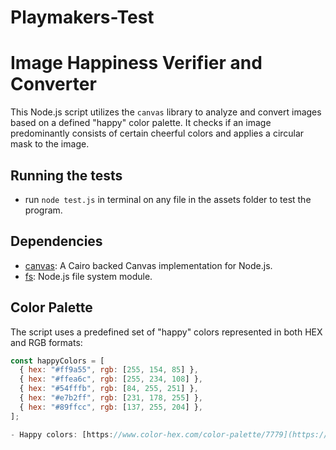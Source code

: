 # Playmakers-Test

# Image Happiness Verifier and Converter

This Node.js script utilizes the `canvas` library to analyze and convert images based on a defined "happy" color palette. It checks if an image predominantly consists of certain cheerful colors and applies a circular mask to the image.

## Running the tests

- run `node test.js` in terminal on any file in the assets folder to test the program.

## Dependencies

- [canvas](https://www.npmjs.com/package/canvas): A Cairo backed Canvas implementation for Node.js.
- [fs](https://nodejs.org/api/fs.html): Node.js file system module.

## Color Palette

The script uses a predefined set of "happy" colors represented in both HEX and RGB formats:

```javascript
const happyColors = [
  { hex: "#ff9a55", rgb: [255, 154, 85] },
  { hex: "#ffea6c", rgb: [255, 234, 108] },
  { hex: "#54fffb", rgb: [84, 255, 251] },
  { hex: "#e7b2ff", rgb: [231, 178, 255] },
  { hex: "#89ffcc", rgb: [137, 255, 204] },
];

- Happy colors: [https://www.color-hex.com/color-palette/7779](https://www.color-hex.com/color-palette/7779)
